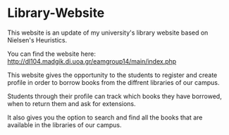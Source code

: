 # Library-Website
This website is an update of my university's library website based on Nielsen's Heuristics.


You can find the website here: http://dl104.madgik.di.uoa.gr/eamgroup14/main/index.php

This website gives the opportunity to the students to register and create profile in order to borrow books from the diffrent libraries of our campus.

Students through their profile can track which books they have borrowed, when to return them and ask for extensions.

It also gives you the option to search and find all the books that are available in the libraries of our campus.
